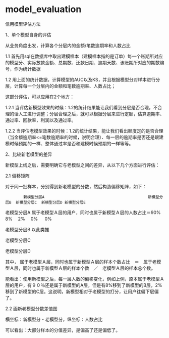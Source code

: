 # model_evaluation
信用模型评估方法

1、单个模型自身的评估

从业务角度出发，计算各个分层内的金额/笔数逾期率和人数占比

1.1 首先用sql在数据库中取出建模样本（建模样本指的是订单）每一个账期所对应的模型分、实际放款金额、总期数、还款日期、逾期天数、该账期所对应的期数编号，作为统计数据

1.2 用上面的统计数据，计算模型的AUC以及KS，并且根据模型分对样本进行分层，计算每一个分层内的金额和笔数逾期率、人数占比；

这部分评估，可以应用在2个地方：

1.2.1 当评估新模型效果的时候：1.2的统计结果能让我们看到分层是否合理，不合理的话人工进行调整；分层合理之后，就可以根据分层来进行定额，估算逾期率、通过率、回款率，利润以及通过率。

1.2.2 当评估老模型效果的时候：1.2的统计结果，能让我们看出额度定的是否合理（当金额逾期率<=笔数逾期率的时候，说明合理）、每一层的逾期率是否还是跟建模时候预期的一样、整体通过率是否和建模时候预期的一样等等。

2、比较新老模型的差异

新模型上线之后，需要明确它与老模型之间的差异，从以下几个方面进行评估：

2.1 偏移矩阵

对于同一批样本，分别得到新老模型的分数，然后构造偏移矩阵，如下：

            新模型分层A  　　　　　　　　　　　　　　　　　　　　    　　　　新模型分层B  新模型分层C  新模型分层D 新模型分层E  
            
老模型分层A  属于老模型Ａ层的用户，同时也属于新模型Ａ层的人数占比＝90%　   　　8%           　2%　           0%  　     0%

老模型分层B  以此类推

老模型分层C

老模型分层D

其中， 属于老模型Ａ层，同时也属于新模型Ａ层的样本个数占比　＝　属于老模型Ａ层，同时也属于新模型Ａ层的样本个数　／　老模型Ａ层的样本总个数。

能看出：使用新模型之后，每一层人数的偏移变化，例如上例，原本属于老模型Ａ层的用户，有９０％还是属于新模型的A层，但是有8%移到了新模型的B层，2%移到了新模型的C层。这说明，新模型相对于老模型的打分，让用户往偏下层偏了。

2.2 画新老模型分数差值图

横坐标：新模型分 - 老模型分，纵坐标：人数占比

可以看出：大部分样本的分值差异，是偏高了还是偏低了。
